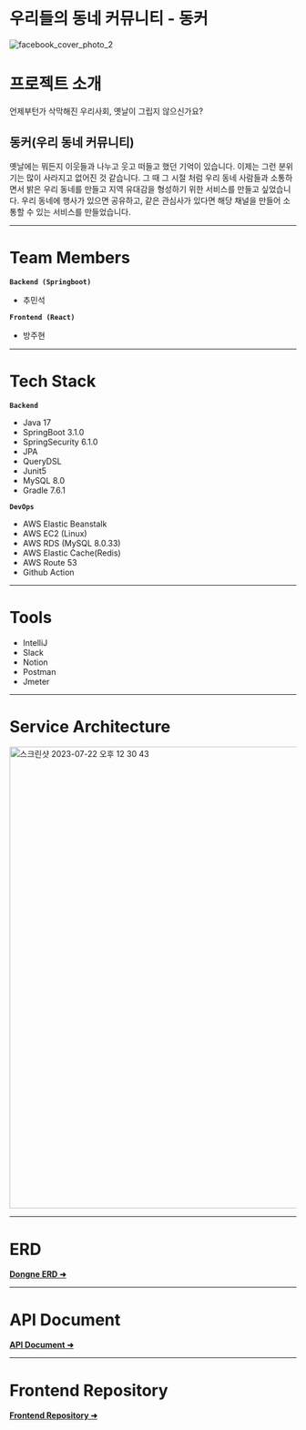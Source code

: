 # 우리들의 동네 커뮤니티 -  동커

![facebook_cover_photo_2](https://github.com/cms02/dongne-be/assets/66512686/97f92cb4-e690-42c1-88d9-795192bf5077)

# 프로젝트 소개

언제부턴가 삭막해진 우리사회, 옛날이 그립지 않으신가요?

## 동커(우리 동네 커뮤니티)

옛날에는 뭐든지 이웃들과 나누고 웃고 떠들고 했던 기억이 있습니다. 이제는 그런 분위기는 많이 사라지고 없어진 것 같습니다. 
그 때 그 시절 처럼 우리 동네 사람들과 소통하면서 밝은 우리 동네를 만들고 지역 유대감을 형성하기 위한 서비스를 만들고 싶었습니다.
우리 동네에 행사가 있으면 공유하고, 같은 관심사가 있다면 해당 채널을 만들어 소통할 수 있는 서비스를 만들었습니다.

---

# Team Members

**`Backend (Springboot)`**
- 추민석

**`Frontend (React)`**
- 방주현

---

# Tech Stack
**`Backend`**
- Java 17
- SpringBoot 3.1.0
- SpringSecurity 6.1.0
- JPA
- QueryDSL
- Junit5
- MySQL 8.0
- Gradle 7.6.1

**`DevOps`**
- AWS Elastic Beanstalk
- AWS EC2 (Linux)
- AWS RDS (MySQL 8.0.33)
- AWS Elastic Cache(Redis)
- AWS Route 53
- Github Action

---

# Tools
- IntelliJ
- Slack
- Notion
- Postman
- Jmeter

---

# Service Architecture
<img width="811" alt="스크린샷 2023-07-22 오후 12 30 43" src="https://github.com/cms02/dongne-be/assets/66512686/1f87187c-c116-4796-b404-7367aa14dad9">





---

# ERD
[<b>Dongne ERD ➜️](https://github.com/cms02/dongne-be/wiki/Dongne-ERD)

---

# API Document
[<b>API Document ➜️](https://documenter.getpostman.com/view/14101565/2s93zCagk4)

---

# Frontend Repository
[<b>Frontend Repository ➜️](https://github.com/arkhyeon/dongne-fe)











